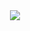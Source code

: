 <center><img src="https://github.com/boydjc/SvgPrivate/blob/main/githubBanner.svg"></center>
<!--<a href="https://github.com/boydjc"><img src="https://github.com/boydjc/SvgPrivate/blob/main/githubBanner.svg"></a>-->
